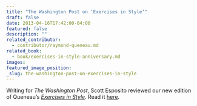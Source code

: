 ```yaml
---
title: "The Washington Post on ‘Exercises in Style’"
draft: false
date: 2013-04-16T17:42:00-04:00
featured: false
description: ""
related_contributor:
  - contributor/raymond-queneau.md
related_book:
  - book/exercises-in-style-anniversary.md
images:
featured_image_position: 
_slug: the-washington-post-on-exercises-in-style
---
```


Writing for _The Washington Post_, Scott Esposito reviewed our new edition of Queneau’s [_Exercises in Style_](http://ndbooks.com/book/exercises-in-style-anniversary). Read it [here](http://articles.washingtonpost.com/2013-02-14/entertainment/37096860_1_exercises-literary-group-raymond-queneau). 

